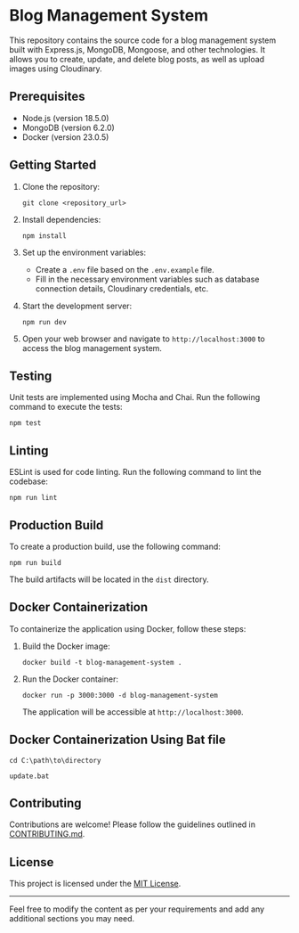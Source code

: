 # Blog Management System

This repository contains the source code for a blog management system built with Express.js, MongoDB, Mongoose, and other technologies. It allows you to create, update, and delete blog posts, as well as upload images using Cloudinary.

## Prerequisites

- Node.js (version 18.5.0)
- MongoDB (version 6.2.0)
- Docker (version 23.0.5)

## Getting Started

1. Clone the repository:

   ```shell
   git clone <repository_url>
   ```

2. Install dependencies:

   ```shell
   npm install
   ```

3. Set up the environment variables:

   - Create a `.env` file based on the `.env.example` file.
   - Fill in the necessary environment variables such as database connection details, Cloudinary credentials, etc.

4. Start the development server:

   ```shell
   npm run dev
   ```

5. Open your web browser and navigate to `http://localhost:3000` to access the blog management system.

## Testing

Unit tests are implemented using Mocha and Chai. Run the following command to execute the tests:

```shell
npm test
```

## Linting

ESLint is used for code linting. Run the following command to lint the codebase:

```shell
npm run lint
```

## Production Build

To create a production build, use the following command:

```shell
npm run build
```

The build artifacts will be located in the `dist` directory.

## Docker Containerization

To containerize the application using Docker, follow these steps:

1. Build the Docker image:

   ```shell
   docker build -t blog-management-system .
   ```

2. Run the Docker container:

   ```shell
   docker run -p 3000:3000 -d blog-management-system
   ```

   The application will be accessible at `http://localhost:3000`.

## Docker Containerization Using Bat file

   ```shell
   cd C:\path\to\directory
   ```
   ``` shell
   update.bat
   ```

## Contributing

Contributions are welcome! Please follow the guidelines outlined in [CONTRIBUTING.md](CONTRIBUTING.md).

## License

This project is licensed under the [MIT License](LICENSE).

---

Feel free to modify the content as per your requirements and add any additional sections you may need.
